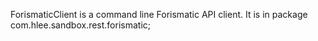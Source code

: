 ForismaticClient is a command line Forismatic API client.
It is in package com.hlee.sandbox.rest.forismatic;
